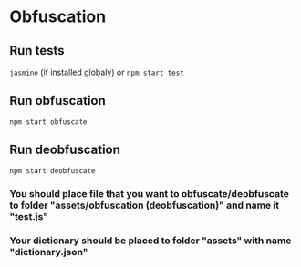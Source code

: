 # Obfuscation

## Run tests
```jasmine``` (if installed globaly) or ```npm start test```

## Run obfuscation
```npm start obfuscate```

## Run deobfuscation
```npm start deobfuscate```


### You should place file that you want to obfuscate/deobfuscate to folder "assets/obfuscation (deobfuscation)" and name it "test.js"
### Your dictionary should be placed to folder "assets" with name "dictionary.json"